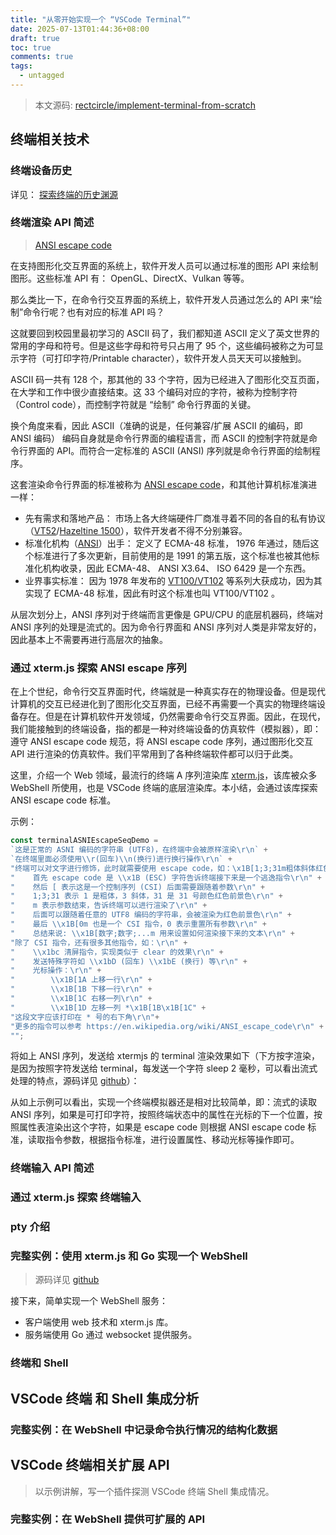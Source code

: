 ```yaml
---
title: "从零开始实现一个 “VSCode Terminal”"
date: 2025-07-13T01:44:36+08:00
draft: true
toc: true
comments: true
tags:
  - untagged
---
```


> 本文源码: [rectcircle/implement-terminal-from-scratch](https://github.com/rectcircle/implement-terminal-from-scratch)

## 终端相关技术

### 终端设备历史

详见： [探索终端的历史渊源](/posts//terminal-history/)

### 终端渲染 API 简述

> [ANSI escape code](https://en.wikipedia.org/wiki/ANSI_escape_code)

在支持图形化交互界面的系统上，软件开发人员可以通过标准的图形 API 来绘制图形。这些标准 API 有： OpenGL、DirectX、Vulkan 等等。

那么类比一下，在命令行交互界面的系统上，软件开发人员通过怎么的 API 来“绘制”命令行呢？也有对应的标准 API 吗？

这就要回到校园里最初学习的 ASCII 码了，我们都知道 ASCII 定义了英文世界的常用的字母和符号。但是这些字母和符号只占用了 95 个，这些编码被称之为可显示字符（可打印字符/Printable character），软件开发人员天天可以接触到。

ASCII 码一共有 128 个，那其他的 33 个字符，因为已经进入了图形化交互页面，在大学和工作中很少直接结束。这 33 个编码对应的字符，被称为控制字符（Control code），而控制字符就是 “绘制” 命令行界面的关键。

换个角度来看，因此 ASCII（准确的说是，任何兼容/扩展 ASCII 的编码，即 ANSI 编码） 编码自身就是命令行界面的编程语言，而 ASCII 的控制字符就是命令行界面的 API。而符合一定标准的 ASCII (ANSI) 序列就是命令行界面的绘制程序。

这套渲染命令行界面的标准被称为 [ANSI escape code](https://en.wikipedia.org/wiki/ANSI_escape_code)，和其他计算机标准演进一样：

* 先有需求和落地产品： 市场上各大终端硬件厂商准寻着不同的各自的私有协议（[VT52](https://en.wikipedia.org/wiki/VT52)/[Hazeltine 1500](https://en.wikipedia.org/wiki/Hazeltine_1500)），软件开发者不得不分别兼容。
* 标准化机构（[ANSI](https://en.wikipedia.org/wiki/American_National_Standards_Institute)）出手： 定义了 ECMA-48 标准， 1976 年通过，随后这个标准进行了多次更新，目前使用的是 1991 的第五版，这个标准也被其他标准化机构收录，因此 ECMA-48、 ANSI X3.64、 ISO 6429 是一个东西。
* 业界事实标准： 因为 1978 年发布的 [VT100/VT102](https://en.wikipedia.org/wiki/VT100) 等系列大获成功，因为其实现了 ECMA-48 标准，因此有时这个标准也叫 VT100/VT102 。

从层次划分上，ANSI 序列对于终端而言更像是 GPU/CPU 的底层机器码，终端对 ANSI 序列的处理是流式的。因为命令行界面和 ANSI 序列对人类是非常友好的，因此基本上不需要再进行高层次的抽象。

### 通过 xterm.js 探索 ANSI escape 序列

在上个世纪，命令行交互界面时代，终端就是一种真实存在的物理设备。但是现代计算机的交互已经进化到了图形化交互界面，已经不再需要一个真实的物理终端设备存在。但是在计算机软件开发领域，仍然需要命令行交互界面。因此，在现代，我们能接触到的终端设备，指的都是一种对终端设备的仿真软件（模拟器），即： 遵守 ANSI escape code 规范，将 ANSI escape code 序列，通过图形化交互 API 进行渲染的仿真软件。我们平常用到了各种终端软件都可以归于此类。

这里，介绍一个 Web 领域，最流行的终端 A 序列渲染库 [xterm.js](https://xtermjs.org/)，该库被众多 WebShell 所使用，也是 VSCode 终端的底层渲染库。本小结，会通过该库探索 ANSI escape code 标准。

<!-- <link href="https://cdn.jsdelivr.net/npm/xterm@5.3.0/css/xterm.min.css" rel="stylesheet"> -->

示例：

```js
const terminalASNIEscapeSeqDemo = 
`这是正常的 ASNI 编码的字符串 (UTF8)，在终端中会被原样渲染\r\n` +
`在终端里面必须使用\\r(回车)\\n(换行)进行换行操作\r\n` + 
"终端可以对文字进行修饰，此时就需要使用 escape code，如：\x1B[1;3;31m粗体斜体红色前景色\x1B[0m\r\n" + 
"    首先 escape code 是 \\x1B (ESC) 字符告诉终端接下来是一个逃逸指令\r\n" +
"    然后 [ 表示这是一个控制序列 (CSI) 后面需要跟随着参数\r\n" +
"    1;3;31 表示 1 是粗体，3 斜体，31 是 31 号颜色红色前景色\r\n" +
"    m 表示参数结束，告诉终端可以进行渲染了\r\n" +
"    后面可以跟随着任意的 UTF8 编码的字符串，会被渲染为红色前景色\r\n" +
"    最后 \\x1B[0m 也是一个 CSI 指令，0 表示重置所有参数\r\n" + 
"    总结来说: \\x1B[数字;数字;...m 用来设置如何渲染接下来的文本\r\n" +
"除了 CSI 指令，还有很多其他指令，如：\r\n" +
"    \\x1bc 清屏指令，实现类似于 clear 的效果\r\n" +
"    发送特殊字符如 \\x1bD (回车) \\x1bE (换行) 等\r\n" +
"    光标操作：\r\n" +
"        \\x1B[1A 上移一行\r\n" +
"        \\x1B[1B 下移一行\r\n" +
"        \\x1B[1C 右移一列\r\n" +
"        \\x1B[1D 左移一列 *\x1B[1B\x1B[1C" +
"这段文字应该打印在 * 号的右下角\r\n"+
"更多的指令可以参考 https://en.wikipedia.org/wiki/ANSI_escape_code\r\n" +
"";
```

将如上 ANSI 序列，发送给 xtermjs 的 terminal 渲染效果如下（下方按字渲染，是因为按照字符发送给 terminal，每发送一个字符 sleep 2 毫秒，可以看出流式处理的特点，源码详见 [github](https://github.com/rectcircle/implement-terminal-from-scratch/blob/master/demo/01-xterm-js-ansi-escape/src/main.js#L38)）：

<script>
function loadStyles(url){
	var link = document.createElement("link");
    link.rel = "stylesheet";
    link.type = "text/css";
    link.href = url;
    document.head.appendChild(link);
}
loadStyles('https://cdn.jsdelivr.net/npm/xterm@5.3.0/css/xterm.min.css')
</script>

<script src="
https://cdn.jsdelivr.net/npm/xterm@5.3.0/lib/xterm.min.js
"></script>

<div id="terminal"></div>

<script>
const terminalASNIEscapeSeqDemo =
`这是正常的 ASNI 编码的字符串 (UTF8)，在终端中会被原样渲染\r\n` +
`在终端里面必须使用\\r(回车)\\n(换行)进行换行操作\r\n` +
"终端可以对文字进行修饰，此时就需要使用 escape code，如：\x1B[1;3;31m粗体斜体红色前景色\x1B[0m\r\n" +
"    首先 escape code 是 \\x1B (ESC) 字符告诉终端接下来是一个逃逸指令\r\n" +
"    然后 [ 表示这是一个控制序列 (CSI) 后面需要跟随着参数\r\n" +
"    1;3;31 表示 1 是粗体，3 斜体，31 是 31 号颜色红色前景色\r\n" +
"    m 表示参数结束，告诉终端可以进行渲染了\r\n" +
"    后面可以跟随着任意的 UTF8 编码的字符串，会被渲染为红色前景色\r\n" +
"    最后 \\x1B[0m 也是一个 CSI 指令，0 表示重置所有参数\r\n" +
"    总结来说: \\x1B[数字;数字;...m 用来设置如何渲染接下来的文本\r\n" +
"除了 CSI 指令，还有很多其他指令，如：\r\n" +
"    \\x1bc 清屏指令，实现类似于 clear 的效果\r\n" +
"    发送特殊字符如 \\x1bD (回车) \\x1bE (换行) 等\r\n" +
"    光标操作：\r\n" +
"        \\x1B[1A 上移一行\r\n" +
"        \\x1B[1B 下移一行\r\n" +
"        \\x1B[1C 右移一列\r\n" +
"        \\x1B[1D 左移一列 *\x1B[1B\x1B[1C" +
"这段文字应该打印在 * 号的右下角\r\n"+
"更多的指令可以参考 https://en.wikipedia.org/wiki/ANSI_escape_code\r\n" +
"";

async function sleep(ms) {
  return new Promise(resolve => setTimeout(resolve, ms));
}

async function main() {
    const terminal = new Terminal();
    terminal.open(document.querySelector('#terminal'));
    // 遍历 terminalASNIEscapeSeqDemo
    for (const char of terminalASNIEscapeSeqDemo) {
        terminal.write(char);
        await sleep(2);
    }
}

main();
</script>

从如上示例可以看出，实现一个终端模拟器还是相对比较简单，即：流式的读取 ANSI 序列，如果是可打印字符，按照终端状态中的属性在光标的下一个位置，按照属性表渲染出这个字符，如果是 escape code 则根据 ANSI escape code 标准，读取指令参数，根据指令标准，进行设置属性、移动光标等操作即可。

### 终端输入 API 简述

### 通过 xterm.js 探索 终端输入

### pty 介绍

### 完整实例：使用 xterm.js 和 Go 实现一个 WebShell

> 源码详见 [github](https://github.com/rectcircle/implement-terminal-from-scratch/tree/master/demo/02-webshell-demo)

接下来，简单实现一个 WebShell 服务：

* 客户端使用 web 技术和 xterm.js 库。
* 服务端使用 Go 通过 websocket 提供服务。

### 终端和 Shell

## VSCode 终端 和 Shell 集成分析

### 完整实例：在 WebShell 中记录命令执行情况的结构化数据

## VSCode 终端相关扩展 API

> 以示例讲解，写一个插件探测 VSCode 终端 Shell 集成情况。

### 完整实例：在 WebShell 提供可扩展的 API
